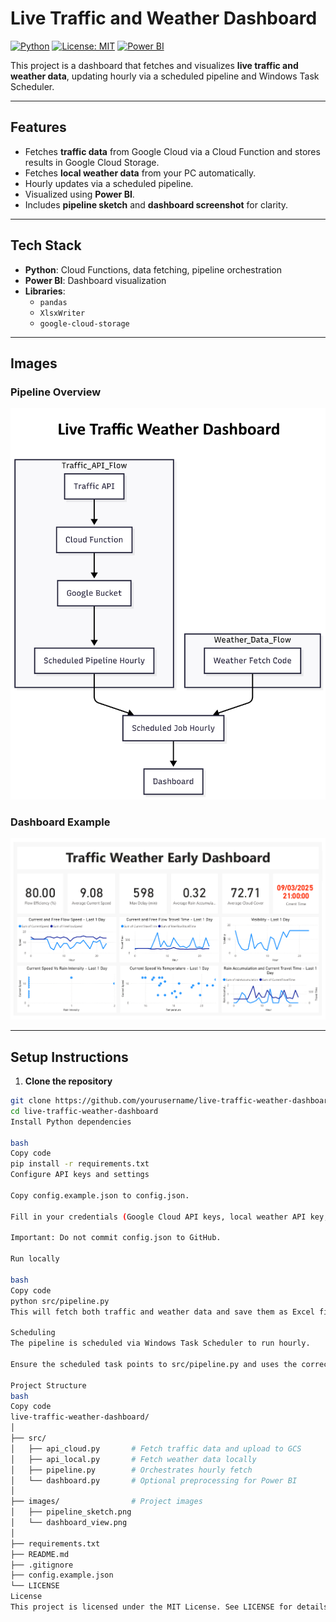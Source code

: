 # Live Traffic and Weather Dashboard

[![Python](https://img.shields.io/badge/Python-3.11-blue)](https://www.python.org/)
[![License: MIT](https://img.shields.io/badge/License-MIT-yellow.svg)](LICENSE)
[![Power BI](https://img.shields.io/badge/Power%20BI-Dashboard-orange)](https://powerbi.microsoft.com/)

This project is a dashboard that fetches and visualizes **live traffic and weather data**, updating hourly via a scheduled pipeline and Windows Task Scheduler.

---

## Features

- Fetches **traffic data** from Google Cloud via a Cloud Function and stores results in Google Cloud Storage.
- Fetches **local weather data** from your PC automatically.
- Hourly updates via a scheduled pipeline.
- Visualized using **Power BI**.
- Includes **pipeline sketch** and **dashboard screenshot** for clarity.

---

## Tech Stack

- **Python**: Cloud Functions, data fetching, pipeline orchestration  
- **Power BI**: Dashboard visualization  
- **Libraries**:
  - `pandas`
  - `XlsxWriter`
  - `google-cloud-storage`

---

## Images

### Pipeline Overview
![Pipeline Sketch](images/pipeline_sketch.png)

### Dashboard Example
![Dashboard View](images/dashboard_view.png)

---

## Setup Instructions

1. **Clone the repository**

```bash
git clone https://github.com/yourusername/live-traffic-weather-dashboard.git
cd live-traffic-weather-dashboard
Install Python dependencies

bash
Copy code
pip install -r requirements.txt
Configure API keys and settings

Copy config.example.json to config.json.

Fill in your credentials (Google Cloud API keys, local weather API key, GCS bucket name, etc.).

Important: Do not commit config.json to GitHub.

Run locally

bash
Copy code
python src/pipeline.py
This will fetch both traffic and weather data and save them as Excel files.

Scheduling
The pipeline is scheduled via Windows Task Scheduler to run hourly.

Ensure the scheduled task points to src/pipeline.py and uses the correct working directory.

Project Structure
bash
Copy code
live-traffic-weather-dashboard/
│
├── src/
│   ├── api_cloud.py       # Fetch traffic data and upload to GCS
│   ├── api_local.py       # Fetch weather data locally
│   ├── pipeline.py        # Orchestrates hourly fetch
│   └── dashboard.py       # Optional preprocessing for Power BI
│
├── images/                # Project images
│   ├── pipeline_sketch.png
│   └── dashboard_view.png
│
├── requirements.txt
├── README.md
├── .gitignore
├── config.example.json
└── LICENSE
License
This project is licensed under the MIT License. See LICENSE for details.